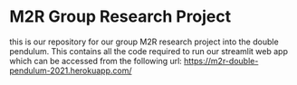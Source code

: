 # M2R Group Research Project
this is our repository for our group M2R research project into the double pendulum. This contains all the code required to run our streamlit web app which can be accessed from the following url: https://m2r-double-pendulum-2021.herokuapp.com/
